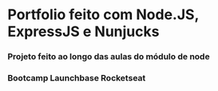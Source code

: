# Portfolio feito com Node.JS, ExpressJS e Nunjucks
### Projeto feito ao longo das aulas do módulo de node

### Bootcamp Launchbase Rocketseat



